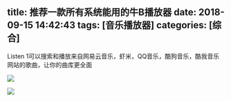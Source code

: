 title: 推荐一款所有系统能用的牛B播放器
date: 2018-09-15 14:42:43
tags: [音乐播放器]
categories: [综合]
---
Listen 1可以搜索和播放来自网易云音乐，虾米，QQ音乐，酷狗音乐，酷我音乐网站的歌曲，让你的曲库更全面

<!--more-->

![](/images/R6bTXkY.gif)

![](/images/Ae6ItmA.png)